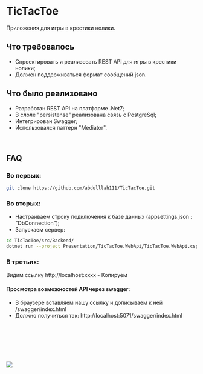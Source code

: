 # TicTacToe

Приложения для игры в крестики нолики.



## Что требовалось
- Спроектировать и реализовать REST API для игры в крестики нолики;
- Должен поддерживаться формат сообщений json.

## Что было реализовано
- Разработан REST API на платформе .Net7;
- В слоле "persistense" реализована связь с PostgreSql;
- Интегрирован Swagger;
- Использовался паттерн "Mediator".

<br />


## FAQ

### Во первых:
```bash
git clone https://github.com/abdulllah111/TicTacToe.git
```

### Во вторых:

- Настраиваем строку подключения к базе данных (appsettings.json : "DbConnection");
- Запускаем сервер:
```bash
cd TicTacToe/src/Backend/
dotnet run --project Presentation/TicTacToe.WebApi/TicTacToe.WebApi.csproj
```

### В третьих:

Видим ссылку http://localhost:xxxx - Копируем

#### Просмотра возможностей API через swagger:
- В браузере вставляем нашу ссылку и дописываем к ней /swagger/index.html 
- Должно получиться так:  http://localhost:5071/swagger/index.html
 


</br>
</br>
</br>
</br>
</br>

![](https://komarev.com/ghpvc/?username=abdulllah111&color=green&label=Посещений )

